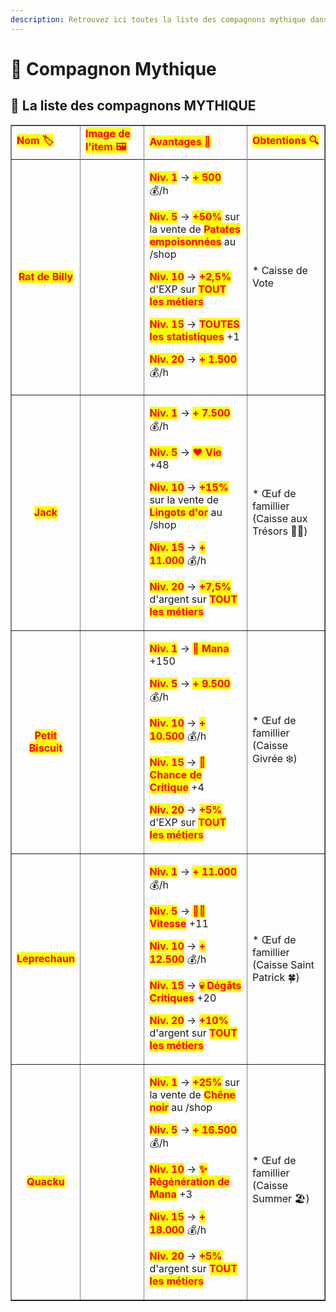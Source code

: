 ```yaml
---
description: Retrouvez ici toutes la liste des compagnons mythique dans le serveur.
---
```


# 🦞 Compagnon Mythique

## 💠 La liste des compagnons MYTHIQUE

<table border="1" cellspacing="0" cellpadding="6">
  <tr>
    <td><mark style="color:red;"><strong>Nom 🏷️</strong></mark></td>
    <td><mark style="color:red;"><strong>Image de l'item 🖼️</strong></mark></td>
    <td><mark style="color:red;"><strong>Avantages 💪</strong></mark></td>
    <td><mark style="color:red;"><strong>Obtentions 🔍</strong></mark></td>
  </tr>
  <tr>
  <tr>
    <td align="center"><mark style="color:red;"><strong>Rat de Billy</strong></mark></td>
    <td>
      <figure>
        <img src="../../.gitbook/assets/Les_Compagnons/Items/Mythique/RatDeBilly.png" alt="">
      </figure>
      <figure>
        <img src="../../.gitbook/assets/Les_Compagnons/Items/Mythique/RatDeBillyShiny.png" alt="">
      </figure>
    </td>
    <td>
      <p><mark style="color:red;"><strong>Niv. 1</strong></mark> → <mark style="color:red;"><strong>+ 500</strong></mark> 💰/h</p>
      <p><mark style="color:red;"><strong>Niv. 5</strong></mark> → <mark style="color:red;"><strong>+50%</strong></mark> sur la vente de <mark style="color:red;"><strong>Patates empoisonnées</strong></mark> au /shop</p>
      <p><mark style="color:red;"><strong>Niv. 10</strong></mark> → <mark style="color:red;"><strong>+2,5%</strong></mark> d'EXP sur <mark style="color:red;"><strong>TOUT les métiers</strong></mark></p>
      <p><mark style="color:red;"><strong>Niv. 15</strong></mark> → <mark style="color:red;"><strong>TOUTES les statistiques</strong></mark> +1</p>
      <p><mark style="color:red;"><strong>Niv. 20</strong></mark> → <mark style="color:red;"><strong>+ 1.500</strong></mark> 💰/h</p>
    <td>
      <p> * Caisse de Vote
    </td>
  </tr>
  <tr>
    <td align="center"><mark style="color:red;"><strong>Jack</strong></mark></td>
    <td>
      <figure>
        <img src="../../.gitbook/assets/Les_Compagnons/Items/Mythique/Jack.png" alt="">
      </figure>
    </td>
    <td>
      <p><mark style="color:red;"><strong>Niv. 1</strong></mark> → <mark style="color:red;"><strong>+ 7.500</strong></mark> 💰/h</p>
      <p><mark style="color:red;"><strong>Niv. 5</strong></mark> → <mark style="color:red;"><strong>❤️ Vie</strong></mark> +48</p>
      <p><mark style="color:red;"><strong>Niv. 10</strong></mark> → <mark style="color:red;"><strong>+15%</strong></mark> sur la vente de <mark style="color:red;"><strong>Lingots d'or</strong></mark> au /shop</p>
      <p><mark style="color:red;"><strong>Niv. 15</strong></mark> → <mark style="color:red;"><strong>+ 11.000</strong></mark> 💰/h</p>
      <p><mark style="color:red;"><strong>Niv. 20</strong></mark> → <mark style="color:red;"><strong>+7,5%</strong></mark> d'argent sur <mark style="color:red;"><strong>TOUT les métiers</strong></mark></p>
    <td>
      <p> * Œuf de famillier (Caisse aux Trésors 🏴‍☠️)</p>
    </td>
  </tr>
  <tr>
    <td align="center"><mark style="color:red;"><strong>Petit Biscuit</strong></mark></td>
    <td>
      <figure>
        <img src="../../.gitbook/assets/Les_Compagnons/Items/Mythique/PetitBiscuit.png" alt="">
      </figure>
    </td>
    <td>
      <p><mark style="color:red;"><strong>Niv. 1</strong></mark> → <mark style="color:red;"><strong>🧪 Mana</strong></mark> +150</p>
      <p><mark style="color:red;"><strong>Niv. 5</strong></mark> → <mark style="color:red;"><strong>+ 9.500</strong></mark> 💰/h</p>
      <p><mark style="color:red;"><strong>Niv. 10</strong></mark> → <mark style="color:red;"><strong>+ 10.500</strong></mark> 💰/h</p>
      <p><mark style="color:red;"><strong>Niv. 15</strong></mark> → <mark style="color:red;"><strong>🥊 Chance de Critique</strong></mark> +4</p>
      <p><mark style="color:red;"><strong>Niv. 20</strong></mark> → <mark style="color:red;"><strong>+5%</strong></mark> d'EXP sur <mark style="color:red;"><strong>TOUT les métiers</strong></mark></p>
    <td>
      <p> * Œuf de famillier (Caisse Givrée ❄️)</p>
    </td>
  </tr>
  <tr>
    <td align="center"><mark style="color:red;"><strong>Leprechaun</strong></mark></td>
    <td>
      <figure>
        <img src="../../.gitbook/assets/Les_Compagnons/Items/Mythique/Leprechaun.png" alt="">
      </figure>
    </td>
    <td>
      <p><mark style="color:red;"><strong>Niv. 1</strong></mark> → <mark style="color:red;"><strong>+ 11.000</strong></mark> 💰/h</p>
      <p><mark style="color:red;"><strong>Niv. 5</strong></mark> → <mark style="color:red;"><strong>🏃‍♂️ Vitesse</strong></mark> +11</p>
      <p><mark style="color:red;"><strong>Niv. 10</strong></mark> → <mark style="color:red;"><strong>+ 12.500</strong></mark> 💰/h</p>
      <p><mark style="color:red;"><strong>Niv. 15</strong></mark> → <mark style="color:red;"><strong>💀 Dégâts Critiques</strong></mark> +20</p>
      <p><mark style="color:red;"><strong>Niv. 20</strong></mark> → <mark style="color:red;"><strong>+10%</strong></mark> d'argent sur <mark style="color:red;"><strong>TOUT les métiers</strong></mark></p>
    </td>
    <td>
      <p> * Œuf de famillier (Caisse Saint Patrick 🍀)</p>
    </td>
  </tr>
  <tr>
    <td align="center"><mark style="color:red;"><strong>Quacku</strong></mark></td>
    <td>
      <figure>
        <img src="../../.gitbook/assets/Les_Compagnons/Items/Mythique/Quacku.png" alt="">
      </figure>
    </td>
    <td>
      <p><mark style="color:red;"><strong>Niv. 1</strong></mark> → <mark style="color:red;"><strong>+25%</strong></mark> sur la vente de <mark style="color:red;"><strong>Chêne noir</strong></mark> au /shop</p>
      <p><mark style="color:red;"><strong>Niv. 5</strong></mark> → <mark style="color:red;"><strong>+ 16.500</strong></mark> 💰/h</p>
      <p><mark style="color:red;"><strong>Niv. 10</strong></mark> → <mark style="color:red;"><strong>✨ Régénération de Mana</strong></mark> +3</p>
      <p><mark style="color:red;"><strong>Niv. 15</strong></mark> → <mark style="color:red;"><strong>+ 18.000</strong></mark> 💰/h</p>
      <p><mark style="color:red;"><strong>Niv. 20</strong></mark> → <mark style="color:red;"><strong>+5%</strong></mark> d'argent sur <mark style="color:red;"><strong>TOUT les métiers</strong></mark></p>
    </td>
    <td>
      <p> * Œuf de famillier (Caisse Summer 🏖️)</p>
    </td>
  </tr>
</table>
